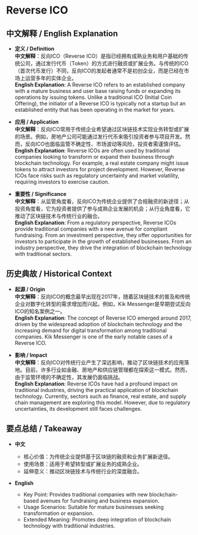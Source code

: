 # Reverse ICO

## 中文解释 / English Explanation

* **定义 / Definition**  
  **中文解释**：反向ICO（Reverse ICO）是指已经拥有成熟业务和用户基础的传统公司，通过发行代币（Token）的方式进行融资或扩展业务。与传统的ICO（首次代币发行）不同，反向ICO的发起者通常不是初创企业，而是已经在市场上运营多年的实体企业。  
  **English Explanation**: A Reverse ICO refers to an established company with a mature business and user base raising funds or expanding its operations by issuing tokens. Unlike a traditional ICO (Initial Coin Offering), the initiator of a Reverse ICO is typically not a startup but an established entity that has been operating in the market for years.

* **应用 / Application**  
  **中文解释**：反向ICO常用于传统企业希望通过区块链技术实现业务转型或扩展的场景。例如，房地产公司可能通过发行代币来吸引投资者参与项目开发。然而，反向ICO也面临监管不确定性、市场波动等风险，投资者需谨慎评估。  
  **English Explanation**: Reverse ICOs are often used by traditional companies looking to transform or expand their business through blockchain technology. For example, a real estate company might issue tokens to attract investors for project development. However, Reverse ICOs face risks such as regulatory uncertainty and market volatility, requiring investors to exercise caution.

* **重要性 / Significance**  
  **中文解释**：从监管角度看，反向ICO为传统企业提供了合规融资的新途径；从投资角度看，它为投资者提供了参与成熟企业发展的机会；从行业角度看，它推动了区块链技术与传统行业的融合。  
  **English Explanation**: From a regulatory perspective, Reverse ICOs provide traditional companies with a new avenue for compliant fundraising. From an investment perspective, they offer opportunities for investors to participate in the growth of established businesses. From an industry perspective, they drive the integration of blockchain technology with traditional sectors.

## 历史典故 / Historical Context

* **起源 / Origin**  
  **中文解释**：反向ICO的概念最早出现在2017年，随着区块链技术的普及和传统企业对数字化转型的需求增加而兴起。例如，Kik Messenger是早期尝试反向ICO的知名案例之一。  
  **English Explanation**: The concept of Reverse ICO emerged around 2017, driven by the widespread adoption of blockchain technology and the increasing demand for digital transformation among traditional companies. Kik Messenger is one of the early notable cases of a Reverse ICO.

* **影响 / Impact**  
  **中文解释**：反向ICO对传统行业产生了深远影响，推动了区块链技术的应用落地。目前，许多行业如金融、房地产和供应链管理都在探索这一模式。然而，由于监管环境的不确定性，其发展仍面临挑战。  
  **English Explanation**: Reverse ICOs have had a profound impact on traditional industries, driving the practical application of blockchain technology. Currently, sectors such as finance, real estate, and supply chain management are exploring this model. However, due to regulatory uncertainties, its development still faces challenges.

## 要点总结 / Takeaway

* **中文**  
  - 核心价值：为传统企业提供基于区块链的融资和业务扩展新途径。  
  - 使用场景：适用于希望转型或扩展业务的成熟企业。  
  - 延伸意义：推动区块链技术与传统行业的深度融合。

* **English**  
  - Key Point: Provides traditional companies with new blockchain-based avenues for fundraising and business expansion.  
   - Usage Scenarios: Suitable for mature businesses seeking transformation or expansion.  
   - Extended Meaning: Promotes deep integration of blockchain technology with traditional industries.